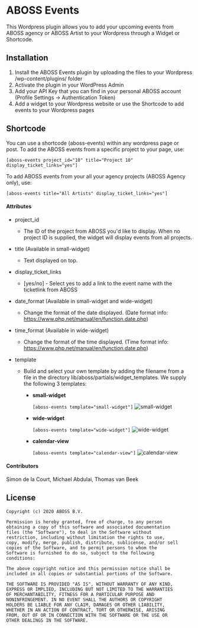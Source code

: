 # ABOSS Events

This Wordpress plugin allows you to add your upcoming events from ABOSS agency
or ABOSS Artist to your Wordpress through a Widget or Shortcode.

## Installation

1. Install the ABOSS Events plugin by uploading the files to your Wordpress /wp-content/plugins/ folder
2. Activate the plugin in your WordPress Admin
3. Add your API Key that you can find in your personal ABOSS account (Profile Settings -> Authentication Token)
4. Add a widget to your Wordpress website or use the Shortcode to add events to your Wordpress pages

## Shortcode

You can use a shortcode (aboss-events) within any wordpress page or post.
To add the ABOSS events from a specific project to your page, use:

    [aboss-events project_id="10" title="Project 10" display_ticket_links="yes"]

To add ABOSS events from your all your agency projects (ABOSS Agency only), use:

    [aboss-events title="All Artists" display_ticket_links="yes"]

#### Attributes

- project_id
  - The ID of the project from ABOSS you'd like to display. When no project ID is supplied, the widget will display events from all projects.
- title (Available in small-widget)
  - Text displayed on top.
- display_ticket_links
  - [yes/no] - Select yes to add a link to the event name with the ticketlink from ABOSS
- date_format (Available in small-widget and wide-widget)
  - Change the format of the date displayed. (Date format info: https://www.php.net/manual/en/function.date.php)
- time_format (Available in wide-widget)
  - Change the format of the time displayed. (Time format info: https://www.php.net/manual/en/function.date.php)
- template

  - Build and select your own template by adding the filename from a file in the directory lib/aboss/partials/widget_templates. We supply the following 3 templates:

    - **small-widget**

      `[aboss-events template="small-widget"]`
      ![small-widget](https://aboss-assets.s3.eu-central-1.amazonaws.com/assets/wordpress/small-widget.png)

    - **wide-widget**

      `[aboss-events template="wide-widget"]`
      ![wide-widget](https://aboss-assets.s3.eu-central-1.amazonaws.com/assets/wordpress/wide-widget.png)

    - **calendar-view**

      `[aboss-events template="calendar-view"]`
      ![calendar-view](https://aboss-assets.s3.eu-central-1.amazonaws.com/assets/wordpress/calendar-view.png)

#### Contributors

Simon de la Court, Michael Abdulai, Thomas van Beek

## License

    Copyright (c) 2020 ABOSS B.V.

    Permission is hereby granted, free of charge, to any person
    obtaining a copy of this software and associated documentation
    files (the "Software"), to deal in the Software without
    restriction, including without limitation the rights to use,
    copy, modify, merge, publish, distribute, sublicense, and/or sell
    copies of the Software, and to permit persons to whom the
    Software is furnished to do so, subject to the following
    conditions:

    The above copyright notice and this permission notice shall be
    included in all copies or substantial portions of the Software.

    THE SOFTWARE IS PROVIDED "AS IS", WITHOUT WARRANTY OF ANY KIND,
    EXPRESS OR IMPLIED, INCLUDING BUT NOT LIMITED TO THE WARRANTIES
    OF MERCHANTABILITY, FITNESS FOR A PARTICULAR PURPOSE AND
    NONINFRINGEMENT. IN NO EVENT SHALL THE AUTHORS OR COPYRIGHT
    HOLDERS BE LIABLE FOR ANY CLAIM, DAMAGES OR OTHER LIABILITY,
    WHETHER IN AN ACTION OF CONTRACT, TORT OR OTHERWISE, ARISING
    FROM, OUT OF OR IN CONNECTION WITH THE SOFTWARE OR THE USE OR
    OTHER DEALINGS IN THE SOFTWARE.

